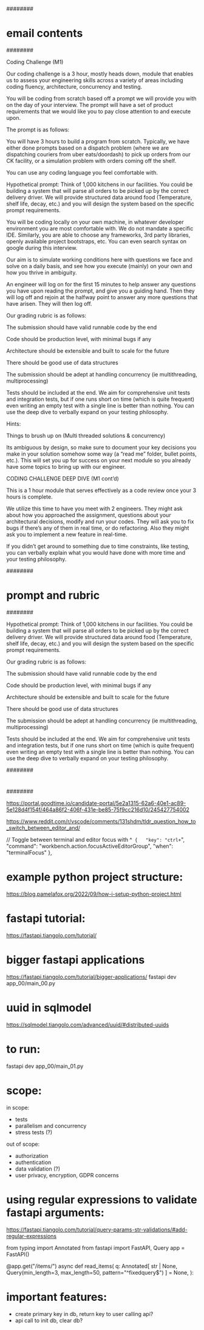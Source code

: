 ########
# email contents
########

Coding Challenge (M1)

Our coding challenge is a 3 hour, mostly heads down, module that enables us to  assess your engineering skills across a variety of areas including coding fluency, architecture, concurrency and testing.

You will be coding from scratch based off a prompt we will provide you with on the day of your interview. The prompt will have a set of product requirements that we would like you to pay close attention to and execute upon.

The prompt is as follows: 

You will have 3 hours to build a program from scratch.
Typically, we have either done prompts based on a dispatch problem (where we are dispatching couriers from uber eats/doordash) to pick up orders from our CK facility, or a simulation problem with orders coming off the shelf.

You can use any coding language you feel comfortable with.

Hypothetical prompt: Think of 1,000 kitchens in our facilities. You could be building a system that will parse all orders to be picked up by the correct delivery driver. We will provide structured data around food (Temperature, shelf life, decay, etc.) and you will design the system based on the specific prompt requirements. 

You will be coding locally on your own machine, in whatever developer environment you are most comfortable with. We do not mandate a specific IDE. Similarly, you are able to choose any frameworks, 3rd party libraries, openly available project bootstraps, etc. You can even search syntax on google during this interview. 

Our aim is to simulate working conditions here with questions we face and solve on a daily basis, and see how you execute (mainly) on your own and how you thrive in ambiguity. 

An engineer will log on for the first 15 minutes to help answer any questions you have upon reading the prompt, and give you a guiding hand. Then they will log off and rejoin at the halfway point to answer any more questions that have arisen. They will then log off.

Our grading rubric is as follows:

The submission should have valid runnable code by the end

Code should be production level, with minimal bugs if any

Architecture should be extensible and built to scale for the future

There should be good use of data structures

The submission should be adept at handling concurrency (ie multithreading, multiprocessing)

Tests should be included at the end. We aim for comprehensive unit tests and integration tests, but if one runs short on time (which is quite frequent) even writing an empty test with a single line is better than nothing. You can use the deep dive to verbally expand on your testing philosophy.

Hints:

Things to brush up on (Multi threaded solutions & concurrency) 

Its ambiguous by design, so make sure to document your key decisions you make in your solution somehow some way (a “read me” folder, bullet points, etc.). This will set you up for success on your next module so you already have some topics to bring up with our engineer.


CODING CHALLENGE DEEP DIVE (M1 cont’d)

This is a 1 hour module that serves effectively as a code review once your 3 hours is complete. 

We utilize this time to have you meet with 2 engineers. They might ask about how you approached the assignment, questions about your architectural decisions, modify and run your codes. They will ask you to fix bugs if there’s any of them in real time, or do refactoring. Also they might ask you to implement a new feature in real-time. 

If you didn’t get around to something due to time constraints, like testing, you can verbally explain what you would have done with more time and your testing philosophy.


########
# prompt and rubric
########

Hypothetical prompt: Think of 1,000 kitchens in our facilities. You could be building a system that will parse all orders to be picked up by the correct delivery driver. We will provide structured data around food (Temperature, shelf life, decay, etc.) and you will design the system based on the specific prompt requirements. 

Our grading rubric is as follows:

The submission should have valid runnable code by the end

Code should be production level, with minimal bugs if any

Architecture should be extensible and built to scale for the future

There should be good use of data structures

The submission should be adept at handling concurrency (ie multithreading, multiprocessing)

Tests should be included at the end. We aim for comprehensive unit tests and integration tests, but if one runs short on time (which is quite frequent) even writing an empty test with a single line is better than nothing. You can use the deep dive to verbally expand on your testing philosophy.

########
# 
########

https://portal.goodtime.io/candidate-portal/5e2a1315-62a6-40e1-ac89-5e128d4f154f/464a86f2-406f-431e-be85-75f9cc216d10/245427754002


https://www.reddit.com/r/vscode/comments/131shdm/tldr_question_how_to_switch_between_editor_and/

// Toggle between terminal and editor focus with ^`
{  
 "key": "ctrl+`",
 "command": "workbench.action.focusActiveEditorGroup",
 "when": "terminalFocus"
},

# example python project structure:
https://blog.pamelafox.org/2022/09/how-i-setup-python-project.html


# fastapi tutorial:
https://fastapi.tiangolo.com/tutorial/

# bigger fastapi applications
https://fastapi.tiangolo.com/tutorial/bigger-applications/
fastapi dev app_00/main_00.py

# uuid in sqlmodel
https://sqlmodel.tiangolo.com/advanced/uuid/#distributed-uuids

# to run:
fastapi dev app_00/main_01.py

# scope:
in scope:
- tests
- parallelism and concurrency
- stress tests (?)

out of scope:
- authorization
- authentication
- data validation (?)
- user privacy, encryption, GDPR concerns

# using regular expressions to validate fastapi arguments:
https://fastapi.tiangolo.com/tutorial/query-params-str-validations/#add-regular-expressions

from typing import Annotated
from fastapi import FastAPI, Query
app = FastAPI()

@app.get("/items/")
async def read_items( 
    q: Annotated[ str | None, Query(min_length=3, max_length=50, pattern="^fixedquery$") ] = None,
):

# important features: 
- create primary key in db, return key to user calling api?
- api call to init db, clear db?